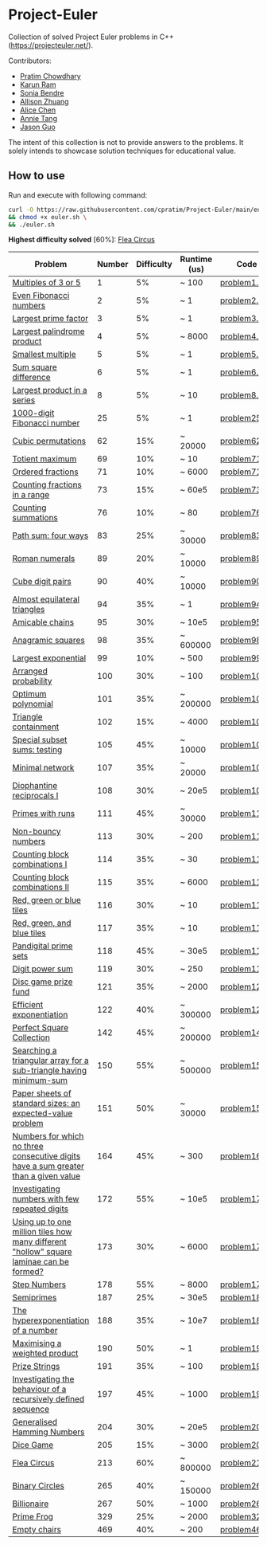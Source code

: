 # Project-Euler

Collection of solved Project Euler problems in C++ (https://projecteuler.net/).

Contributors:

- [Pratim Chowdhary](https://github.com/cpratim)
- [Karun Ram](https://github.com/KamiV2)
- [Sonia Bendre](https://github.com/SoniaBendre)
- [Allison Zhuang](https://github.com/allisonzhuang)
- [Alice Chen](https://github.com/azycn)
- [Annie Tang](https://github.com/annieetang)
- [Jason Guo](https://github.com/echefcy)

The intent of this collection is not to provide answers to the problems. It solely intends to showcase solution techniques for educational value.

## How to use

Run and execute with following command:

```bash
curl -O https://raw.githubusercontent.com/cpratim/Project-Euler/main/euler.sh \
&& chmod +x euler.sh \
&& ./euler.sh
```

**Highest difficulty solved** \[60%\]: [Flea Circus](https://projecteuler.net/problem=213)

| Problem                                                                                                    | Number | Difficulty | Runtime (us) | Code                                                                                     |
|------------------------------------------------------------------------------------------------------------|--------|------------|--------------|------------------------------------------------------------------------------------------|
| [Multiples of 3 or 5](https://projecteuler.net/problem=1)                                                  | 1      | 5%         | ~ 100        | [problem1.h](https://github.com/cpratim/Project-Euler/blob/main/problems/problem1.h)     |
| [Even Fibonacci numbers](https://projecteuler.net/problem=2)                                               | 2      | 5%         | ~ 1          | [problem2.h](https://github.com/cpratim/Project-Euler/blob/main/problems/problem2.h)     |
| [Largest prime factor](https://projecteuler.net/problem=3)                                                 | 3      | 5%         | ~ 1          | [problem3.h](https://github.com/cpratim/Project-Euler/blob/main/problems/problem3.h)     |
| [Largest palindrome product](https://projecteuler.net/problem=4)                                           | 4      | 5%         | ~ 8000       | [problem4.h](https://github.com/cpratim/Project-Euler/blob/main/problems/problem4.h)     |
| [Smallest multiple](https://projecteuler.net/problem=5)                                                    | 5      | 5%         | ~ 1          | [problem5.h](https://github.com/cpratim/Project-Euler/blob/main/problems/problem5.h)     |
| [Sum square difference](https://projecteuler.net/problem=6)                                                | 6      | 5%         | ~ 1          | [problem6.h](https://github.com/cpratim/Project-Euler/blob/main/problems/problem6.h)     |
| [Largest product in a series](https://projecteuler.net/problem=8)                                          | 8      | 5%         | ~ 10         | [problem8.h](https://github.com/cpratim/Project-Euler/blob/main/problems/problem8.h)     |
| [1000-digit Fibonacci number](https://projecteuler.net/problem=25)                                         | 25     | 5%         | ~ 1          | [problem25.h](https://github.com/cpratim/Project-Euler/blob/main/problems/problem25.h)   |
| [Cubic permutations](https://projecteuler.net/problem=62)                                                  | 62     | 15%        | ~ 20000      | [problem62.h](https://github.com/cpratim/Project-Euler/blob/main/problems/problem62.h)   |
| [Totient maximum](https://projecteuler.net/problem=69)                                                     | 69     | 10%        | ~ 10         | [problem71.h](https://github.com/cpratim/Project-Euler/blob/main/problems/problem69.h)   |
| [Ordered fractions](https://projecteuler.net/problem=71)                                                   | 71     | 10%        | ~ 6000       | [problem71.h](https://github.com/cpratim/Project-Euler/blob/main/problems/problem71.h)   |
| [Counting fractions in a range](https://projecteuler.net/problem=73)                                       | 73     | 15%        | ~ 60e5       | [problem73.h](https://github.com/cpratim/Project-Euler/blob/main/problems/problem73.h)   |
| [Counting summations](https://projecteuler.net/problem=76)                                                 | 76     | 10%        | ~ 80         | [problem76.h](https://github.com/cpratim/Project-Euler/blob/main/problems/problem76.h)   |
| [Path sum: four ways](https://projecteuler.net/problem=83)                                                 | 83     | 25%        | ~ 30000      | [problem83.h](https://github.com/cpratim/Project-Euler/blob/main/problems/problem83.h)   |
| [Roman numerals](https://projecteuler.net/problem=89)                                                      | 89     | 20%        | ~ 10000      | [problem89.h](https://github.com/cpratim/Project-Euler/blob/main/problems/problem89.h)   |
| [Cube digit pairs](https://projecteuler.net/problem=90)                                                    | 90     | 40%        | ~ 10000      | [problem90.h](https://github.com/cpratim/Project-Euler/blob/main/problems/problem90.h)   |
| [Almost equilateral triangles](https://projecteuler.net/problem=94)                                        | 94     | 35%        | ~ 1          | [problem94.h](https://github.com/cpratim/Project-Euler/blob/main/problems/problem94.h)   |
| [Amicable chains](https://projecteuler.net/problem=95)                                                     | 95     | 30%        | ~ 10e5       | [problem95.h](https://github.com/cpratim/Project-Euler/blob/main/problems/problem95.h)   |
| [Anagramic squares](https://projecteuler.net/problem=98)                                                   | 98     | 35%        | ~ 600000     | [problem98.h](https://github.com/cpratim/Project-Euler/blob/main/problems/problem98.h)   |
| [Largest exponential](https://projecteuler.net/problem=99)                                                 | 99     | 10%        | ~ 500        | [problem99.h](https://github.com/cpratim/Project-Euler/blob/main/problems/problem99.h)   |
| [Arranged probability](https://projecteuler.net/problem=100)                                               | 100    | 30%        | ~ 100        | [problem101.h](https://github.com/cpratim/Project-Euler/blob/main/problems/problem100.h) |
| [Optimum polynomial](https://projecteuler.net/problem=101)                                                 | 101    | 35%        | ~ 200000     | [problem101.h](https://github.com/cpratim/Project-Euler/blob/main/problems/problem101.h) |
| [Triangle containment](https://projecteuler.net/problem=102)                                               | 102    | 15%        | ~ 4000       | [problem102.h](https://github.com/cpratim/Project-Euler/blob/main/problems/problem102.h) |
| [Special subset sums: testing](https://projecteuler.net/problem=105)                                       | 105    | 45%        | ~ 10000      | [problem105.h](https://github.com/cpratim/Project-Euler/blob/main/problems/problem105.h) |
| [Minimal network](https://projecteuler.net/problem=107)                                                    | 107    | 35%        | ~ 20000      | [problem107.h](https://github.com/cpratim/Project-Euler/blob/main/problems/problem107.h) |
| [Diophantine reciprocals I](https://projecteuler.net/problem=108)                                          | 108    | 30%        | ~ 20e5       | [problem108.h](https://github.com/cpratim/Project-Euler/blob/main/problems/problem108.h) |
| [Primes with runs](https://projecteuler.net/problem=111)                                                   | 111    | 45%        | ~ 30000      | [problem111.h](https://github.com/cpratim/Project-Euler/blob/main/problems/problem111.h) |
| [Non-bouncy numbers](https://projecteuler.net/problem=113)                                                 | 113    | 30%        | ~ 200        | [problem113.h](https://github.com/cpratim/Project-Euler/blob/main/problems/problem113.h) |
| [Counting block combinations I](https://projecteuler.net/problem=114)                                      | 114    | 35%        | ~ 30         | [problem114.h](https://github.com/cpratim/Project-Euler/blob/main/problems/problem114.h) |
| [Counting block combinations II](https://projecteuler.net/problem=115)                                     | 115    | 35%        | ~ 6000       | [problem115.h](https://github.com/cpratim/Project-Euler/blob/main/problems/problem115.h) |
| [Red, green or blue tiles](https://projecteuler.net/problem=116)                                           | 116    | 30%        | ~ 10         | [problem116.h](https://github.com/cpratim/Project-Euler/blob/main/problems/problem116.h) |
| [Red, green, and blue tiles](https://projecteuler.net/problem=117)                                         | 117    | 35%        | ~ 10         | [problem117.h](https://github.com/cpratim/Project-Euler/blob/main/problems/problem117.h) |
| [Pandigital prime sets](https://projecteuler.net/problem=118)                                              | 118    | 45%        | ~ 30e5       | [problem118.h](https://github.com/cpratim/Project-Euler/blob/main/problems/problem118.h) |
| [Digit power sum](https://projecteuler.net/problem=119)                                                    | 119    | 30%        | ~ 250        | [problem119.h](https://github.com/cpratim/Project-Euler/blob/main/problems/problem119.h) |
| [Disc game prize fund](https://projecteuler.net/problem=121)                                               | 121    | 35%        | ~ 2000       | [problem121.h](https://github.com/cpratim/Project-Euler/blob/main/problems/problem121.h) |
| [Efficient exponentiation](https://projecteuler.net/problem=122)                                           | 122    | 40%        | ~ 300000     | [problem122.h](https://github.com/cpratim/Project-Euler/blob/main/problems/problem122.h) |
| [Perfect Square Collection](https://projecteuler.net/problem=142)                                          | 142    | 45%        | ~ 200000     | [problem142.h](https://github.com/cpratim/Project-Euler/blob/main/problems/problem142.h) |
| [Searching a triangular array for a sub-triangle having minimum-sum](https://projecteuler.net/problem=150) | 150    | 55%        | ~ 500000     | [problem150.h](https://github.com/cpratim/Project-Euler/blob/main/problems/problem150.h) |
| [Paper sheets of standard sizes: an expected-value problem](https://projecteuler.net/problem=151)          | 151    | 50%        | ~ 30000      | [problem151.h](https://github.com/cpratim/Project-Euler/blob/main/problems/problem151.h) |
| [Numbers for which no three consecutive digits have a sum greater than a given value](https://projecteuler.net/problem=164) | 164    | 45%        | ~ 300        | [problem164.h](https://github.com/cpratim/Project-Euler/blob/main/problems/problem164.h) |
| [Investigating numbers with few repeated digits](https://projecteuler.net/problem=172)                     | 172    | 55%        | ~ 10e5       | [problem172.h](https://github.com/cpratim/Project-Euler/blob/main/problems/problem172.h) |
| [Using up to one million tiles how many different "hollow" square laminae can be formed?](https://projecteuler.net/problem=173) | 173    | 30%        | ~ 6000    | [problem173.h](https://github.com/cpratim/Project-Euler/blob/main/problems/problem173.h) |
| [Step Numbers](https://projecteuler.net/problem=178)                                                       | 178    | 55%        | ~ 8000       | [problem178.h](https://github.com/cpratim/Project-Euler/blob/main/problems/problem178.h) |
| [Semiprimes](https://projecteuler.net/problem=187)                                                         | 187    | 25%        | ~ 30e5       | [problem187.h](https://github.com/cpratim/Project-Euler/blob/main/problems/problem187.h) |
| [The hyperexponentiation of a number](https://projecteuler.net/problem=188)                                | 188    | 35%        | ~ 10e7       | [problem188.h](https://github.com/cpratim/Project-Euler/blob/main/problems/problem188.h) |
| [Maximising a weighted product](https://projecteuler.net/problem=190)                                      | 190    | 50%        | ~ 1          | [problem190.h](https://github.com/cpratim/Project-Euler/blob/main/problems/problem190.h) |
| [Prize Strings](https://projecteuler.net/problem=191)                                                      | 191    | 35%        | ~ 100        | [problem191.h](https://github.com/cpratim/Project-Euler/blob/main/problems/problem191.h) |
| [Investigating the behaviour of a recursively defined sequence](https://projecteuler.net/problem=197)      | 197    | 45%        | ~ 1000       | [problem197.h](https://github.com/cpratim/Project-Euler/blob/main/problems/problem197.h) |
| [Generalised Hamming Numbers](https://projecteuler.net/problem=204)                                        | 204    | 30%        | ~ 20e5       | [problem204.h](https://github.com/cpratim/Project-Euler/blob/main/problems/problem204.h) |
| [Dice Game](https://projecteuler.net/problem=205)                                                          | 205    | 15%        | ~ 3000       | [problem205.h](https://github.com/cpratim/Project-Euler/blob/main/problems/problem205.h) |
| [Flea Circus](https://projecteuler.net/problem=213)                                                        | 213    | 60%        | ~ 800000     | [problem213.h](https://github.com/cpratim/Project-Euler/blob/main/problems/problem213.h) |
| [Binary Circles](https://projecteuler.net/problem=265)                                                     | 265    | 40%        | ~ 150000       | [problem265.h](https://github.com/cpratim/Project-Euler/blob/main/problems/problem265.h) |
| [Billionaire](https://projecteuler.net/problem=267)                                                     | 267    | 50%        | ~ 1000       | [problem267.h](https://github.com/cpratim/Project-Euler/blob/main/problems/problem267.h) |
| [Prime Frog](https://projecteuler.net/problem=329)                                                         | 329    | 25%        | ~ 2000       | [problem329.h](https://github.com/cpratim/Project-Euler/blob/main/problems/problem329.h) |
| [Empty chairs](https://projecteuler.net/problem=469)                                                       | 469    | 40%        | ~ 200        | [problem469.h](https://github.com/cpratim/Project-Euler/blob/main/problems/problem469.h) |
